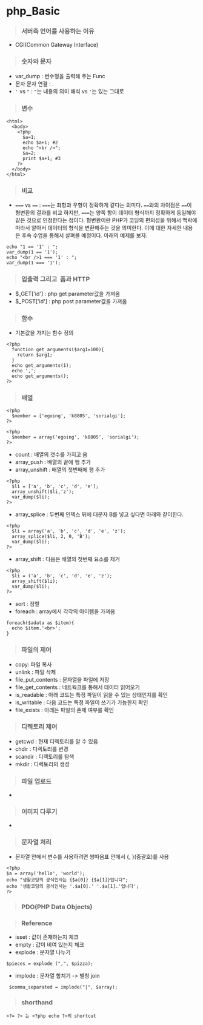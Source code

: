# php_Basic
>### 서버측 언어를 사용하는 이유
- CGI(Common Gateway Interface)

>### 숫자와 문자
- var_dump : 변수형을 출력해 주는 Func
- 문자 문자 연결 : .
- `'` vs `"` : `"`는 내용의 의미 해석 vs `'`는 있는 그대로 

>### 변수
```
<html>
  <body>
    <?php
      $a=1;
      echo $a+1; #2
      echo "<br />";
      $a=2;
      print $a+1; #3
    ?>
  </body>
</html>
```

>### 비교
- `===` vs `==` : `===`는 좌항과 우항이 정확하게 같다는 의미다. `==`와의 차이점은 `==`이 형변환의 결과를 비교 하지만, `===`는 양쪽 항이 데이터 형식까지 정확하게 동일해야 같은 것으로 인정한다는 점이다. 형변환이란 PHP가 코딩의 편의성을 위해서 맥락에 따라서 알아서 데이터의 형식을 변환해주는 것을 의미한다. 이에 대한 자세한 내용은 후속 수업을 통해서 살펴볼 예정이다. 아래의 예제를 보자.
```
echo "1 == '1' : ";
var_dump(1 == '1');
echo "<br />1 === '1' : ";
var_dump(1 === '1');
```

>### 입출력 그리고  폼과 HTTP
- $_GET['id'] : php get parameter값을 가져옴
- $_POST['id'] : php post parameter값을 가져옴


>### 함수
- 기본값을 가지는 함수 정의
```
<?php
  function get_arguments($arg1=100){
    return $arg1;
  }
  echo get_arguments(1);
  echo ',';
  echo get_arguments();
?>
```

>### 배열
```
<?php
  $member = ['egoing', 'k8805', 'sorialgi'];
?>

<?php 
  $member = array('egoing', 'k8805', 'sorialgi');
?>
```
- count : 배열의 갯수를 가지고 옴
- array_push : 배열의 끝에 행 추가
- array_unshift : 배열의 첫번째에 행 추가
```
<?php
  $li = ['a', 'b', 'c', 'd', 'e'];
  array_unshift($li,'z');
  var_dump($li);
?>
```
- array_splice : 두번째 인덱스 뒤에 대문자 B를 넣고 싶다면 아래와 같이한다.
```
<?php
  $li = array('a', 'b', 'c', 'd', 'e', 'z');
  array_splice($li, 2, 0, 'B');
  var_dump($li);
?>
```
- array_shift : 다음은 배열의 첫번째 요소를 제거
```
<?php
  $li = ('a', 'b', 'c', 'd', 'e', 'z');
  array_shift($li);
  var_dump($li);
?>
```
- sort : 정렬
- foreach : array에서 각각의 아이템을 가져옴
```
foreach($adata as $item){
  echo $item.'<br>';
}
```

>### 파일의 제어
- copy: 파일 복사
- unlink : 파일 삭제
- file_put_contents : 문자열을 파일에 저장
- file_get_contents : 네트웍크를 통해서 데이터 읽어오기
- is_readable : 아래 코드는 특정 파일이 읽을 수 있는 상태인지를 확인
- is_writable : 다음 코드는 특정 파일이 쓰기가 가능한지 확인
- file_exists : 아래는 파일의 존재 여부를 확인

>### 디렉토리 제어
- getcwd : 현재 디렉토리를 알 수 있음
- chdir : 디렉토리를 변경
- scandir : 디렉토리를 탐색
- mkdir : 디렉토리의 생성

>### 파일 업로드
- 

>### 이미지 다루기
-

>### 문자열 처리
- 문자열 안에서 변수를 사용하려면 쌍따옴표 안에서 {, }(중괄호)를 사용
```
<?php
$a = array('hello', 'world');
echo "생활코딩의 공식인사는 {$a[0]} {$a[1]}입니다";
echo '생활코딩의 공식인사는 '.$a[0].' '.$a[1].'입니다';
?>
```

>### PDO(PHP Data Objects)

>### Reference
- isset : 값이 존재하는지 체크
- empty : 값이 비여 있는지 체크
- explode : 문자열 나누기
```
$pieces = explode (",", $pizza); 
```
- implode : 문자열 합치기 -> 별칭 join
```
 $comma_separated = implode("|", $array); 
```

>### shorthand
```
<?= ?> 는 <?php echo ?>의 shortcut

```
